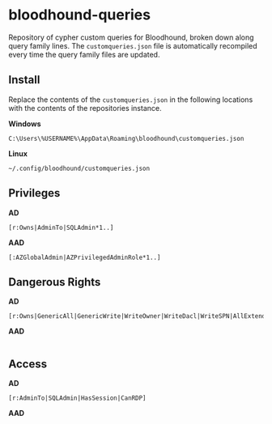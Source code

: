 # bloodhound-queries
Repository of cypher custom queries for Bloodhound, broken down along query family lines. The `customqueries.json` file is automatically recompiled every time the query family files are updated.

## Install
Replace the contents of the `customqueries.json` in the following locations with the contents of the repositories instance.

**Windows**
```
C:\Users\%USERNAME%\AppData\Roaming\bloodhound\customqueries.json
```

**Linux**
```
~/.config/bloodhound/customqueries.json
```

## Privileges

**AD**
```
[r:Owns|AdminTo|SQLAdmin*1..]
```

**AAD**
```
[:AZGlobalAdmin|AZPrivilegedAdminRole*1..]
```

## Dangerous Rights

**AD**
```
[r:Owns|GenericAll|GenericWrite|WriteOwner|WriteDacl|WriteSPN|AllExtendedRights|ExecuteDCOM|AllowedToDelegate|ForceChangePassword|AllowedToAct|AddAllowedToAct]
```

**AAD**
```

```

## Access

**AD**
```
[r:AdminTo|SQLAdmin|HasSession|CanRDP]
```

**AAD**
```

```
